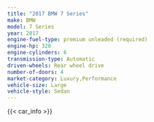 ```yaml
---
title: "2017 BMW 7 Series"
make: BMW
model: 7 Series
year: 2017
engine-fuel-type: premium unleaded (required)
engine-hp: 320
engine-cylinders: 6
transmission-type: Automatic
driven-wheels: Rear wheel drive
number-of-doors: 4
market-category: Luxury,Performance
vehicle-size: Large
vehicle-style: Sedan
---
```


{{< car_info >}}
